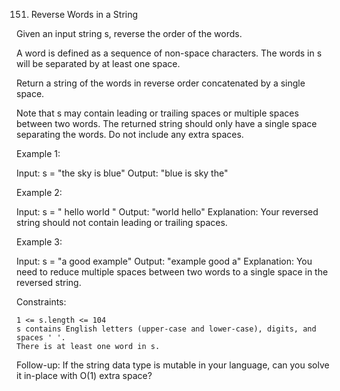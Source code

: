 151. Reverse Words in a String

Given an input string s, reverse the order of the words.

A word is defined as a sequence of non-space characters. The words in s will be separated by at least one space.

Return a string of the words in reverse order concatenated by a single space.

Note that s may contain leading or trailing spaces or multiple spaces between two words. The returned string should only have a single space separating the words. Do not include any extra spaces.

Example 1:

Input: s = "the sky is blue"
Output: "blue is sky the"

Example 2:

Input: s = " hello world "
Output: "world hello"
Explanation: Your reversed string should not contain leading or trailing spaces.

Example 3:

Input: s = "a good example"
Output: "example good a"
Explanation: You need to reduce multiple spaces between two words to a single space in the reversed string.

Constraints:

    1 <= s.length <= 104
    s contains English letters (upper-case and lower-case), digits, and spaces ' '.
    There is at least one word in s.

Follow-up: If the string data type is mutable in your language, can you solve it in-place with O(1) extra space?
